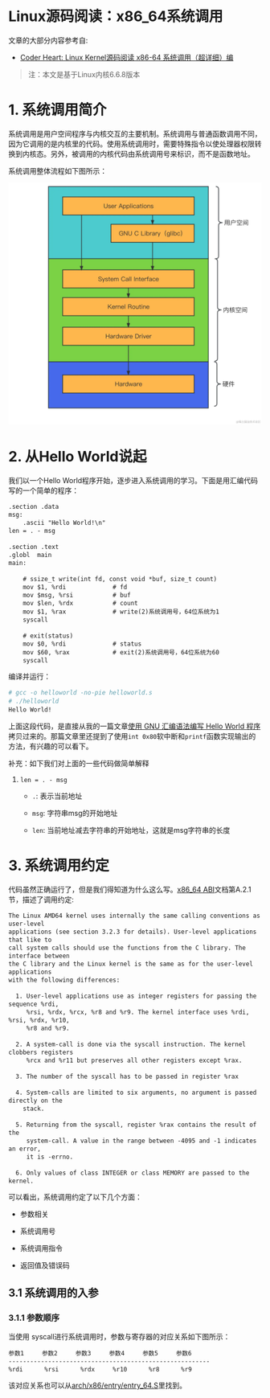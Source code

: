 # Linux源码阅读：x86_64系统调用

文章的大部分内容参考自:

- [Coder Heart: Linux Kernel源码阅读 x86-64 系统调用（超详细）编](https://juejin.cn/post/7200008514390491195)

> 注：本文是基于Linux内核6.6.8版本

# 1. 系统调用简介

系统调用是用户空间程序与内核交互的主要机制。系统调用与普通函数调用不同，因为它调用的是内核里的代码。使用系统调用时，需要特殊指令以使处理器权限转换到内核态。另外，被调用的内核代码由系统调用号来标识，而不是函数地址。

系统调用整体流程如下图所示：

![kernel-download](https://raw.githubusercontent.com/ivanzz1001/linux-kernel-learning/master/%E7%B3%BB%E7%BB%9F%E8%B0%83%E7%94%A8/image/linux-syscall-01.awebp)

# 2. 从Hello World说起

我们以一个Hello World程序开始，逐步进入系统调用的学习。下面是用汇编代码写的一个简单的程序：

```assembly
.section .data
msg:
    .ascii "Hello World!\n"
len = . - msg

.section .text
.globl  main
main:

    # ssize_t write(int fd, const void *buf, size_t count)
    mov $1, %rdi             # fd
    mov $msg, %rsi           # buf
    mov $len, %rdx           # count
    mov $1, %rax             # write(2)系统调用号，64位系统为1
    syscall

    # exit(status)
    mov $0, %rdi             # status
    mov $60, %rax            # exit(2)系统调用号，64位系统为60
    syscall
```

编译并运行：

```bash
# gcc -o helloworld -no-pie helloworld.s 
# ./helloworld 
Hello World!
```

上面这段代码，是直接从我的一篇文章[使用 GNU 汇编语法编写 Hello World 程序](https://juejin.cn/post/7198135791234465847)拷贝过来的。那篇文章里还提到了使用`int 0x80`软中断和`printf`函数实现输出的方法，有兴趣的可以看下。

补充：如下我们对上面的一些代码做简单解释

1. `len = . - msg`

    - `.`: 表示当前地址

    - `msg`: 字符串msg的开始地址

    - `len`: 当前地址减去字符串的开始地址，这就是msg字符串的长度


# 3. 系统调用约定

代码虽然正确运行了，但是我们得知道为什么这么写。[x86_64 ABI](https://gitlab.com/x86-psABIs/x86-64-ABI)文档第A.2.1节，描述了调用约定:

```text
The Linux AMD64 kernel uses internally the same calling conventions as user-level 
applications (see section 3.2.3 for details). User-level applications that like to 
call system calls should use the functions from the C library. The interface between 
the C library and the Linux kernel is the same as for the user-level applications 
with the following differences:

  1. User-level applications use as integer registers for passing the sequence %rdi,
     %rsi, %rdx, %rcx, %r8 and %r9. The kernel interface uses %rdi, %rsi, %rdx, %r10, 
     %r8 and %r9.

  2. A system-call is done via the syscall instruction. The kernel clobbers registers
     %rcx and %r11 but preserves all other registers except %rax.

  3. The number of the syscall has to be passed in register %rax

  4. System-calls are limited to six arguments, no argument is passed directly on the 
    stack.

  5. Returning from the syscall, register %rax contains the result of the 
     system-call. A value in the range between -4095 and -1 indicates an error, 
     it is -errno.

  6. Only values of class INTEGER or class MEMORY are passed to the kernel.
```

可以看出，系统调用约定了以下几个方面：

- 参数相关

- 系统调用号

- 系统调用指令

- 返回值及错误码

## 3.1 系统调用的入参

### 3.1.1 参数顺序

当使用 syscall进行系统调用时，参数与寄存器的对应关系如下图所示：

```text
参数1     参数2     参数3     参数4     参数5     参数6
--------------------------------------------------------
%rdi      %rsi      %rdx     %r10      %r8      %r9
```

该对应关系也可以从[arch/x86/entry/entry_64.S](https://elixir.bootlin.com/linux/v6.6.8/source/arch/x86/entry/entry_64.S)里找到。
